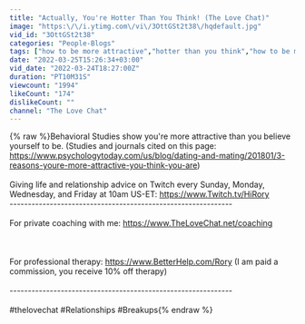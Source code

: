 ```yaml
---
title: "Actually, You're Hotter Than You Think! (The Love Chat)"
image: "https:\/\/i.ytimg.com\/vi\/3OttGSt2t38\/hqdefault.jpg"
vid_id: "3OttGSt2t38"
categories: "People-Blogs"
tags: ["how to be more attractive","hotter than you think","how to be more attractive to women"]
date: "2022-03-25T15:26:34+03:00"
vid_date: "2022-03-24T18:27:00Z"
duration: "PT10M31S"
viewcount: "1994"
likeCount: "174"
dislikeCount: ""
channel: "The Love Chat"
---
```

{% raw %}Behavioral Studies show you're more attractive than you believe yourself to be. (Studies and journals cited on this page: <a rel="nofollow" target="blank" href="https://www.psychologytoday.com/us/blog/dating-and-mating/201801/3-reasons-youre-more-attractive-you-think-you-are)">https://www.psychologytoday.com/us/blog/dating-and-mating/201801/3-reasons-youre-more-attractive-you-think-you-are)</a><br /><br />Giving life and relationship advice on Twitch every Sunday, Monday, Wednesday, and Friday at 10am US-ET: <a rel="nofollow" target="blank" href="https://www.Twitch.tv/HiRory">https://www.Twitch.tv/HiRory</a><br />-------------------------------------------------------------<br /><br />For private coaching with me: <a rel="nofollow" target="blank" href="https://www.TheLoveChat.net/coaching">https://www.TheLoveChat.net/coaching</a><br /><br /><br /><br />For professional therapy: <a rel="nofollow" target="blank" href="https://www.BetterHelp.com/Rory">https://www.BetterHelp.com/Rory</a> (I am paid a commission, you receive 10% off therapy)<br /><br />-------------------------------------------------------------<br /><br />#thelovechat #Relationships #Breakups{% endraw %}
